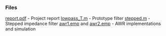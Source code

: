 ### Files

[report.pdf](report.pdf) - Project report
[lowpass_T.m](lowpass_T.m) - Prototype filter
[stepped.m](stepped.m) - Stepped impedance filter
[awr1.emp](awr1.emp) and [awr2.emp](awr2.emp) - AWR implementations and simulation
